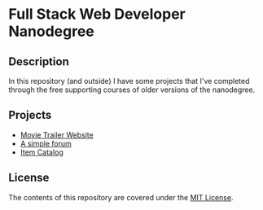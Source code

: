 # Full Stack Web Developer Nanodegree
## Description
In this repository (and outside) I have some projects that I've completed through the free supporting courses of older versions of the nanodegree.

## Projects
* [Movie Trailer Website](https://github.com/Nostrand/Fresh_tomatoes)
* [A simple forum](https://github.com/Nostrand/fullstack-nanodegree-projects/tree/master/vagrant/forum)
* [Item Catalog](https://github.com/Nostrand/fullstack-nanodegree-projects/tree/master/vagrant/catalog)

## License
The contents of this repository are covered under the [MIT License](https://github.com/udacity/ud777-writing-readmes/blob/master/LICENSE).
